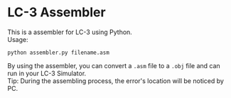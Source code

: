 # LC-3 Assembler

This is a assembler for LC-3 using Python.\
Usage:
```shell
python assembler.py filename.asm
```
By using the assembler, you can convert a `.asm` file to a `.obj` file and can run in your LC-3 Simulator.\
Tip: During the assembling process, the error's location will be noticed by PC.
